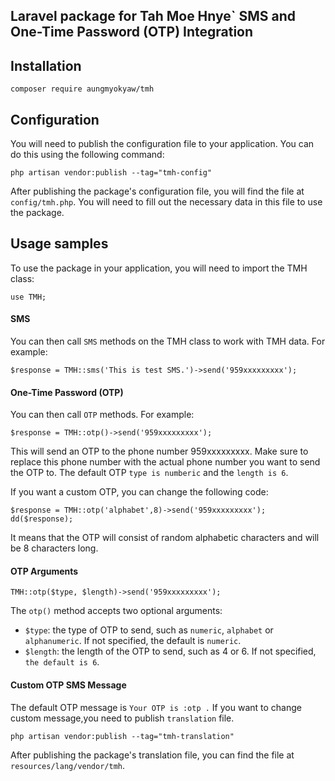 ## Laravel package for Tah Moe Hnye` SMS and One-Time Password (OTP) Integration
## Installation
```shel
composer require aungmyokyaw/tmh
```
## Configuration
You will need to publish the configuration file to your application. You can do this using the following command:
```shel
php artisan vendor:publish --tag="tmh-config"
```
After publishing the package's configuration file, you will find the file at `config/tmh.php`. You will need to fill out the necessary data in this file to use the package.
## Usage samples
To use the package in your application, you will need to import the TMH class:
```shel
use TMH;
```
#### SMS
You can then call `SMS` methods on the TMH class to work with TMH data. For example:
```
$response = TMH::sms('This is test SMS.')->send('959xxxxxxxxx'); 
```
#### One-Time Password (OTP)
You can then call `OTP` methods. For example: 
```
$response = TMH::otp()->send('959xxxxxxxxx');
```
This will send an OTP to the phone number 959xxxxxxxxx. Make sure to replace this phone number with the actual phone number you want to send the OTP to. 
The default OTP `type is numberic` and the `length is 6`.

If you want a custom OTP, you can change the following code:
```
$response = TMH::otp('alphabet',8)->send('959xxxxxxxxx');
dd($response);
```
It means that the OTP will consist of random alphabetic characters and will be 8 characters long.

#### OTP Arguments
```
TMH::otp($type, $length)->send('959xxxxxxxxx');
```
The `otp()` method accepts two optional arguments:

- `$type`: the type of OTP to send, such as `numeric`, `alphabet` or `alphanumeric`. If not specified, the default is `numeric`.
- `$length`: the length of the OTP to send, such as 4 or 6. If not specified, `the default is 6`.

#### Custom OTP SMS Message
The default OTP message is `Your OTP is :otp .`
If you want to change custom message,you need to publish `translation` file.
```
php artisan vendor:publish --tag="tmh-translation"
```
After publishing the package's translation file, you can find the file at `resources/lang/vendor/tmh`.
